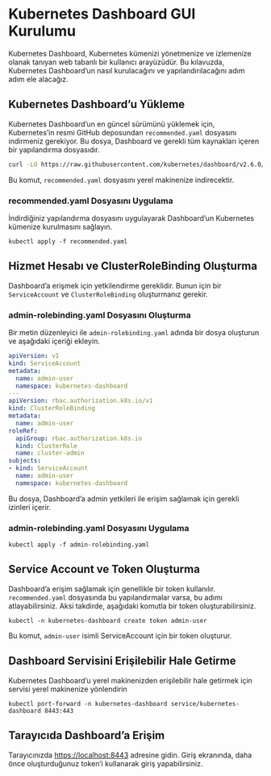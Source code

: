 # Kubernetes Dashboard GUI Kurulumu

Kubernetes Dashboard, Kubernetes kümenizi yönetmenize ve izlemenize olanak tanıyan web tabanlı bir kullanıcı arayüzüdür. Bu kılavuzda, Kubernetes Dashboard’un nasıl kurulacağını ve yapılandırılacağını adım adım ele alacağız.

## Kubernetes Dashboard’u Yükleme

Kubernetes Dashboard’un en güncel sürümünü yüklemek için, Kubernetes’in resmi GitHub deposundan `recommended.yaml` dosyasını indirmeniz gerekiyor. Bu dosya, Dashboard ve gerekli tüm kaynakları içeren bir yapılandırma dosyasıdır.

```sh
curl -LO https://raw.githubusercontent.com/kubernetes/dashboard/v2.6.0/aio/deploy/recommended.yaml
```
Bu komut, `recommended.yaml` dosyasını yerel makinenize indirecektir.

### recommended.yaml Dosyasını Uygulama
İndirdiğiniz yapılandırma dosyasını uygulayarak Dashboard’un Kubernetes kümenize kurulmasını sağlayın.

```
kubectl apply -f recommended.yaml
```
## Hizmet Hesabı ve ClusterRoleBinding Oluşturma

Dashboard’a erişmek için yetkilendirme gereklidir. Bunun için bir `ServiceAccount` ve `ClusterRoleBinding` oluşturmanız gerekir.

### admin-rolebinding.yaml Dosyasını Oluşturma
Bir metin düzenleyici ile `admin-rolebinding.yaml` adında bir dosya oluşturun ve aşağıdaki içeriği ekleyin.

```yaml
apiVersion: v1
kind: ServiceAccount
metadata:
  name: admin-user
  namespace: kubernetes-dashboard
---
apiVersion: rbac.authorization.k8s.io/v1
kind: ClusterRoleBinding
metadata:
  name: admin-user
roleRef:
  apiGroup: rbac.authorization.k8s.io
  kind: ClusterRole
  name: cluster-admin
subjects:
- kind: ServiceAccount
  name: admin-user
  namespace: kubernetes-dashboard
```
Bu dosya, Dashboard’a admin yetkileri ile erişim sağlamak için gerekli izinleri içerir.

### admin-rolebinding.yaml Dosyasını Uygulama

```
kubectl apply -f admin-rolebinding.yaml
```
## Service Account ve Token Oluşturma

Dashboard’a erişim sağlamak için genellikle bir token kullanılır. `recommended.yaml` dosyasında bu yapılandırmalar varsa, bu adımı atlayabilirsiniz. Aksi takdirde, aşağıdaki komutla bir token oluşturabilirsiniz.

```
kubectl -n kubernetes-dashboard create token admin-user
```
Bu komut, `admin-user` isimli ServiceAccount için bir token oluşturur.

## Dashboard Servisini Erişilebilir Hale Getirme
Kubernetes Dashboard’u yerel makinenizden erişilebilir hale getirmek için servisi yerel makinenize yönlendirin

```
kubectl port-forward -n kubernetes-dashboard service/kubernetes-dashboard 8443:443
```
## Tarayıcıda Dashboard’a Erişim

Tarayıcınızda <https://localhost:8443> adresine gidin. Giriş ekranında, daha önce oluşturduğunuz token’i kullanarak giriş yapabilirsiniz.
